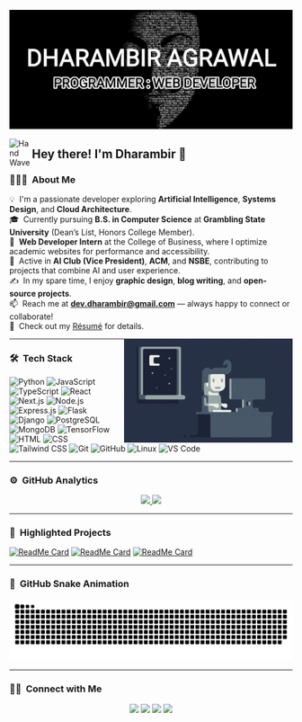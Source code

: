 ![Dharambir Agrawal Banner](https://github.com/DharambirAgrawal/DharambirAgrawal/blob/main/bg.jpg)

<img alt="Hand Wave" src="./assets/Hand%20Wave.gif" width="40" align="left"/>
<h2>Hey there! I'm Dharambir 👋</h2>

### 👨🏻‍💻 &nbsp;About Me

💡 &nbsp;I'm a passionate developer exploring **Artificial Intelligence**, **Systems Design**, and **Cloud Architecture**.  
🎓 &nbsp;Currently pursuing **B.S. in Computer Science** at **Grambling State University** (Dean’s List, Honors College Member).  
💼 &nbsp;**Web Developer Intern** at the College of Business, where I optimize academic websites for performance and accessibility.  
🧠 &nbsp;Active in **AI Club (Vice President)**, **ACM**, and **NSBE**, contributing to projects that combine AI and user experience.  
✍️ &nbsp;In my spare time, I enjoy **graphic design**, **blog writing**, and **open-source projects**.  
📫 &nbsp;Reach me at **[dev.dharambir@gmail.com](mailto:dev.dharambir@gmail.com)** — always happy to connect or collaborate!  
📄 &nbsp;Check out my [Résumé](https://www.dharambir.com.np/resume) for details.

<img alt="Night Coding" src="https://raw.githubusercontent.com/AVS1508/AVS1508/master/assets/Night-Coding.gif" align="right"/>

---

### 🛠 &nbsp;Tech Stack

![Python](https://img.shields.io/badge/-Python-05122A?style=flat&logo=python)
![JavaScript](https://img.shields.io/badge/-JavaScript-05122A?style=flat&logo=javascript)
![TypeScript](https://img.shields.io/badge/-TypeScript-05122A?style=flat&logo=typescript)
![React](https://img.shields.io/badge/-React-05122A?style=flat&logo=react)
![Next.js](https://img.shields.io/badge/-Next.js-05122A?style=flat&logo=next.js)
![Node.js](https://img.shields.io/badge/-Node.js-05122A?style=flat&logo=node.js)
![Express.js](https://img.shields.io/badge/-Express.js-05122A?style=flat&logo=express)
![Flask](https://img.shields.io/badge/-Flask-05122A?style=flat&logo=flask)
![Django](https://img.shields.io/badge/-Django-05122A?style=flat&logo=django)
![PostgreSQL](https://img.shields.io/badge/-PostgreSQL-05122A?style=flat&logo=postgresql)
![MongoDB](https://img.shields.io/badge/-MongoDB-05122A?style=flat&logo=mongodb)
![TensorFlow](https://img.shields.io/badge/-TensorFlow-05122A?style=flat&logo=tensorflow)
![HTML](https://img.shields.io/badge/-HTML-05122A?style=flat&logo=HTML5)
![CSS](https://img.shields.io/badge/-CSS-05122A?style=flat&logo=CSS3)
![Tailwind CSS](https://img.shields.io/badge/-TailwindCSS-05122A?style=flat&logo=tailwind-css)
![Git](https://img.shields.io/badge/-Git-05122A?style=flat&logo=git)
![GitHub](https://img.shields.io/badge/-GitHub-05122A?style=flat&logo=github)
![Linux](https://img.shields.io/badge/-Linux-05122A?style=flat&logo=linux)
![VS Code](https://img.shields.io/badge/-VS%20Code-05122A?style=flat&logo=visual-studio-code)

---

### ⚙️ &nbsp;GitHub Analytics

<p align="center">
  <a href="https://github.com/DharambirAgrawal">
    <img height="180em" src="https://github-readme-stats-eight-theta.vercel.app/api?username=DharambirAgrawal&show_icons=true&theme=algolia&include_all_commits=true&count_private=true"/>
  </a>
  <a href="https://github.com/DharambirAgrawal">
    <img height="180em" src="https://github-readme-stats-eight-theta.vercel.app/api/top-langs/?username=DharambirAgrawal&layout=compact&langs_count=8&theme=algolia"/>
  </a>
</p>

---

### 🚀 &nbsp;Highlighted Projects

[![ReadMe Card](https://github-readme-stats.vercel.app/api/pin/?username=DharambirAgrawal&repo=Distributed-File-System&show_owner=true)](https://github.com/DharambirAgrawal/Distributed-File-System)
[![ReadMe Card](https://github-readme-stats.vercel.app/api/pin/?username=DharambirAgrawal&repo=Job-Search-Engine&show_owner=true)](https://github.com/DharambirAgrawal/Job-Search-Engine)
[![ReadMe Card](https://github-readme-stats.vercel.app/api/pin/?username=DharambirAgrawal&repo=pathgurus&show_owner=true)](https://github.com/DharambirAgrawal/pathgurus)

---

### 🐍 &nbsp;GitHub Snake Animation

<picture>
  <source media="(prefers-color-scheme: dark)" srcset="https://raw.githubusercontent.com/DharambirAgrawal/DharambirAgrawal/output/github-snake-dark.svg" />
  <source media="(prefers-color-scheme: light)" srcset="https://raw.githubusercontent.com/DharambirAgrawal/DharambirAgrawal/output/github-snake.svg" />
  <img alt="github-snake" src="https://raw.githubusercontent.com/DharambirAgrawal/DharambirAgrawal/output/github-snake.svg" />
</picture>

---

### 🤝🏻 &nbsp;Connect with Me

<p align="center">
  <a href="https://www.dharambir.com.np"><img src="https://img.shields.io/badge/-dharambir.com.np-3423A6?style=flat&logo=Google-Chrome&logoColor=white"/></a>
  <a href="https://www.linkedin.com/in/dharambiragrawal/"><img src="https://img.shields.io/badge/-Dharambir%20Agrawal-0077B5?style=flat&logo=Linkedin&logoColor=white"/></a>
  <a href="mailto:dev.dharambir@gmail.com"><img src="https://img.shields.io/badge/-dev.dharambir@gmail.com-D14836?style=flat&logo=Gmail&logoColor=white"/></a>
  <a href="https://facebook.com/DA9998"><img src="https://img.shields.io/badge/-@Dharambir%20Agrawal-1877F2?style=flat&logo=Facebook&logoColor=white"/></a>
</p>
